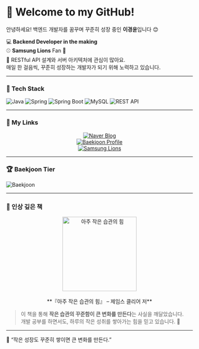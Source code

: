 # 🌟 Welcome to my GitHub!

안녕하세요! 백엔드 개발자를 꿈꾸며 꾸준히 성장 중인 **이경윤**입니다 😊

💻 **Backend Developer in the making**  
⚾ **Samsung Lions** Fan 💙  
🌱 RESTful API 설계와 서버 아키텍처에 관심이 많아요.  
매일 한 걸음씩, 꾸준히 성장하는 개발자가 되기 위해 노력하고 있습니다.

---

### 🧰 Tech Stack

![Java](https://img.shields.io/badge/Java-007396?style=for-the-badge&logo=OpenJDK&logoColor=white)
![Spring](https://img.shields.io/badge/Spring-6DB33F?style=for-the-badge&logo=Spring&logoColor=white)
![Spring Boot](https://img.shields.io/badge/Spring%20Boot-6DB33F?style=for-the-badge&logo=SpringBoot&logoColor=white)
![MySQL](https://img.shields.io/badge/MySQL-4479A1?style=for-the-badge&logo=MySQL&logoColor=white)
![REST API](https://img.shields.io/badge/REST%20API-FF6F00?style=for-the-badge&logo=Postman&logoColor=white)

---

### 🔗 My Links

<div align="center">

<a href="https://blog.naver.com/jack3614" target="_blank">
  <img src="https://img.shields.io/badge/Naver%20Blog-03C75A?style=for-the-badge&logo=Naver&logoColor=white" alt="Naver Blog"/>
</a>  
<br/>
<a href="https://www.acmicpc.net/user/jack36140" target="_blank">
  <img src="https://mazassumnida.wtf/api/v2/generate_badge?boj=jack36140" alt="Baekjoon Profile"/>
</a>  
<br/>
<a href="https://www.samsunglions.com/index.asp" target="_blank">
  <img src="https://img.shields.io/badge/Samsung%20Lions-005BAC?style=for-the-badge&logoColor=white" alt="Samsung Lions"/>
</a>

</div>

---

### 🏆 Baekjoon Tier

![Baekjoon](https://mazassumnida.wtf/api/v2/generate_badge?boj=jack36140)

---

### 📘 인상 깊은 책

<div align="center">
  <img src="./assets/atomic_habits.jpg" alt="아주 작은 습관의 힘" width="200px"/>
  <br/><br/>
  **『아주 작은 습관의 힘』 – 제임스 클리어 저**
</div>

> 이 책을 통해 **작은 습관의 꾸준함이 큰 변화를 만든다**는 사실을 깨달았습니다.  
> 개발 공부를 하면서도, 하루의 작은 성취를 쌓아가는 힘을 믿고 있습니다. 💪

---

💬 “작은 성장도 꾸준히 쌓이면 큰 변화를 만든다.”
